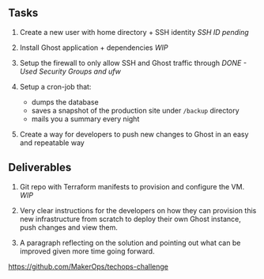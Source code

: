 ## Tasks

1. Create a new user with home directory + SSH identity _SSH ID pending_

2. Install Ghost application + dependencies _WIP_

3. Setup the firewall to only allow SSH and Ghost traffic through _DONE - Used Security Groups and ufw_

4. Setup a cron-job that:
	* dumps the database
	* saves a snapshot of the production site under `/backup` directory
	* mails you a summary every night

5. Create a way for developers to push new changes to Ghost in an easy and repeatable way


## Deliverables

1. Git repo with Terraform manifests to provision and configure the VM. _WIP_

2. Very clear instructions for the developers on how they can provision this new infrastructure from scratch to deploy their own Ghost instance, push changes and view them.

3. A paragraph reflecting on the solution and pointing out what can be improved given more time going forward.

https://github.com/MakerOps/techops-challenge
